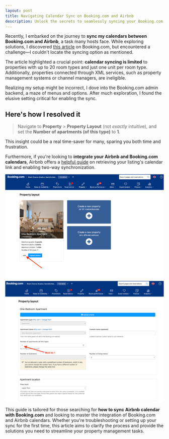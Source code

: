 ```yaml
---
layout: post
title: Navigating Calendar Sync on Booking.com and Airbnb
description: Unlock the secrets to seamlessly syncing your Booking.com and Airbnb calendars with our comprehensive guide. Learn practical tips and tricks to overcome common obstacles and streamline your property management process. Save time and avoid frustration with our expert advice.
---
```


Recently, I embarked on the journey to **sync my calendars between Booking.com and Airbnb**, a task many hosts face. While exploring solutions, I discovered [this article](https://partner.booking.com/en-gb/help/rates-availability/extranet-calendar/syncing-your-bookingcom-calendar-third-party-calendars) on Booking.com, but encountered a challenge—I couldn't locate the syncing option as mentioned.

The article highlighted a crucial point: **calendar syncing is limited** to properties with up to 20 room types and just one unit per room type. Additionally, properties connected through XML services, such as property management systems or channel managers, are ineligible.

Realizing my setup might be incorrect, I dove into the Booking.com admin backend, a maze of menus and options. After much exploration, I found the elusive setting critical for enabling the sync.

## Here's how I resolved it

> Navigate to **Property** > **Property Layout** (not *exactly* intuitive), and set the **Number of apartments (of this type)** to **1**.

This insight could be a real time-saver for many, sparing you both time and frustration.

Furthermore, if you're looking to **integrate your Airbnb and Booking.com calendars**, Airbnb offers a [helpful guide](https://www.airbnb.de/help/article/99) on retrieving your listing's calendar link and enabling two-way synchronization.

<img src="/img/blog-posts/booking-property-layout-to-make-calendar-syncing-possible-01.png" class="img-fluid" alt="Step-by-step navigation through Booking.com admin interface to Property Layout">


<img src="/img/blog-posts/booking-property-layout-to-make-calendar-syncing-possible-02.png" class="img-fluid" alt="Correct setting adjustment in Booking.com's Property Layout menu for calendar sync">

This guide is tailored for those searching for **how to sync Airbnb calendar with Booking.com** and looking to master the integration of Booking.com and Airbnb calendars. Whether you're troubleshooting or setting up your sync for the first time, this article aims to clarify the process and provide the solutions you need to streamline your property management tasks.
